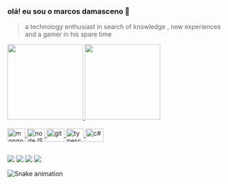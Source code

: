 ### olá! eu sou o marcos damasceno 👋

> a technology enthusiast in search of knowledge , new experiences and a gamer in his spare time

 <div>
  <a href="https://github.com/Dev-on-T">
  <img height="170em" src="https://github-readme-stats.vercel.app/api?username=Dev-on-T&show_icons=true&theme=tokyonight&include_all_commits=true&count_private=true"/>
  <img height="170em" src="https://github-readme-stats.vercel.app/api/top-langs/?username=Dev-on-T&layout=compact&langs_count=7&theme=tokyonight"/>
</div>
 
<div>
  <div style="display: inline_block"><br>
  
  <img align="center" alt="mongoDB" height="30" width="40" src="https://cdn.jsdelivr.net/gh/devicons/devicon/icons/mongodb/mongodb-plain-wordmark.svg">
  <img align="center" alt="nodeJS" height="30" width="40" src="https://cdn.jsdelivr.net/gh/devicons/devicon/icons/nodejs/nodejs-original-wordmark.svg">
  <img align="center" alt="git" height="30" width="40" src="https://cdn.jsdelivr.net/gh/devicons/devicon/icons/git/git-original-wordmark.svg">
  <img  align="center" alt="typescript" height="30" width="40"  src="https://cdn.jsdelivr.net/gh/devicons/devicon/icons/typescript/typescript-original.svg" />
    <img  align="center" alt="c#" height="30" width="40" src="https://cdn.jsdelivr.net/gh/devicons/devicon/icons/csharp/csharp-original.svg" />
 
</div>

 ##
  
  
<div> 

  <a href="https://instagram.com/_m_code_" target="_blank"><img src="https://img.shields.io/badge/-Instagram-%23E4405F?style=for-the-badge&logo=instagram&logoColor=white" target="_blank"></a>
<a href = "https://twitter.com/_m_code_"><img src="https://img.shields.io/badge/Twitter-1DA1F2?style=for-the-badge&logo=twitter&logoColor=white" target="_blank"></a>
<a href = "mailto:markdmc6@gmail.com"><img src="https://img.shields.io/badge/-Gmail-%23333?style=for-the-badge&logo=gmail&logoColor=white" target="_blank"></a>
<a href="https://www.linkedin.com/in/marcos-damasceno-196b68175" target="_blank"><img src="https://img.shields.io/badge/LinkedIn-0077B5?style=for-the-badge&logo=linkedin&logoColor=white" target="_blank"></a> 

 
  ![Snake animation](https://github.com/Dev-on-T/Dev-on-T/blob/output/github-contribution-grid-snake.svg)
 
</div>
